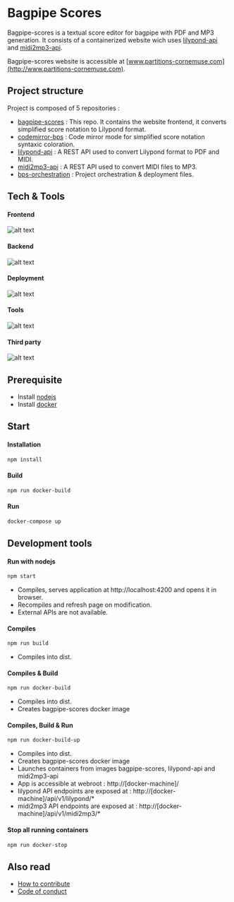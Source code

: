 # Bagpipe Scores
Bagpipe-scores is a textual score editor for bagpipe with PDF and MP3 generation.
It consists of a containerized website wich uses [lilypond-api](https://github.com/GGracieux/lilypond-api) and [midi2mp3-api](https://github.com/GGracieux/midi2mp3-api).

Bagpipe-scores website is accessible at [www.partitions-cornemuse.com](http://www.partitions-cornemuse.com).

## Project structure
Project is composed of 5 repositories :
- [bagpipe-scores](https://github.com/GGracieux/bagpipe-scores) : This repo. It contains the website frontend, it converts simplified score notation to Lilypond format. 
- [codemirror-bps](https://github.com/GGracieux/codemirror-bps) : Code mirror mode for simplified score notation syntaxic coloration. 
- [lilypond-api](https://github.com/GGracieux/lilypond-api) : A REST API used to convert Lilypond format to PDF and MIDI.
- [midi2mp3-api](https://github.com/GGracieux/midi2mp3-api) : A REST API used to convert MIDI files to MP3.
- [bps-orchestration](https://github.com/GGracieux/bps-orchestration) : Project orchestration & deployment files.

## Tech & Tools

#### Frontend
![alt text](https://raw.githubusercontent.com/GGracieux/bagpipe-scores/master/src/assets/tech-front.png)

#### Backend
![alt text](https://raw.githubusercontent.com/GGracieux/bagpipe-scores/master/src/assets/tech-back.png)

#### Deployment
![alt text](https://raw.githubusercontent.com/GGracieux/bagpipe-scores/master/src/assets/tech-infra.png)

#### Tools
![alt text](https://raw.githubusercontent.com/GGracieux/bagpipe-scores/master/src/assets/tech-tools.png)

#### Third party
![alt text](https://raw.githubusercontent.com/GGracieux/bagpipe-scores/master/src/assets/tech-thirdparty.png)


## Prerequisite
- Install [nodejs](https://nodejs.org/en/) 
- Install [docker](https://www.docker.com/)

## Start

#### Installation
```bash
npm install
```

#### Build
```bash
npm run docker-build
```

#### Run 
```bash
docker-compose up
```

## Development tools
	
#### Run with nodejs
```bash
npm start
```
- Compiles, serves application at http://localhost:4200 and opens it in browser.
- Recompiles and refresh page on modification.
- External APIs are not available.

#### Compiles
```bash
npm run build
```
- Compiles into dist.

#### Compiles & Build
```bash
npm run docker-build
```
- Compiles into dist.
- Creates bagpipe-scores docker image

#### Compiles, Build & Run
```bash
npm run docker-build-up
```
- Compiles into dist.
- Creates bagpipe-scores docker image
- Launches containers from images bagpipe-scores, lilypond-api and midi2mp3-api
- App is accessible at webroot : http://[docker-machine]/
- lilypond API endpoints are exposed at : http://[docker-machine]/api/v1/lilypond/*
- midi2mp3 API endpoints are exposed at : http://[docker-machine]/api/v1/midi2mp3/*


#### Stop all running containers
```bash
npm run docker-stop
```

## Also read
- [How to contribute](CONTRIBUTING.md)
- [Code of conduct](CODE_OF_CONDUCT.md)
